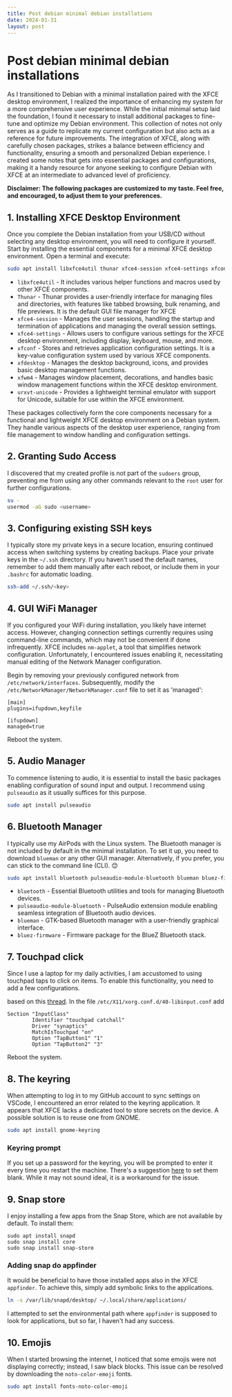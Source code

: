```yaml
---
title: Post debian minimal debian installations
date: 2024-01-31
layout: post
---
```

# Post debian minimal debian installations
As I transitioned to Debian with a minimal installation paired with the XFCE desktop environment, I realized the importance of enhancing my system for a more comprehensive user experience. While the initial minimal setup laid the foundation, I found it necessary to install additional packages to fine-tune and optimize my Debian environment. This collection of notes not only serves as a guide to replicate my current configuration but also acts as a reference for future improvements. The integration of XFCE, along with carefully chosen packages, strikes a balance between efficiency and functionality, ensuring a smooth and personalized Debian experience. I created some notes that gets into essential packages and configurations, making it a handy resource for anyone seeking to configure Debian with XFCE at an intermediate to advanced level of proficiency.

**Disclaimer: The following packages are customized to my taste. Feel free, and encouraged, to adjust them to your preferences.**

## 1. Installing XFCE Desktop Environment
Once you complete the Debian installation from your USB/CD without selecting any desktop environment, you will need to configure it yourself. Start by installing the essential components for a minimal XFCE desktop environment. Open a terminal and execute:

```bash
sudo apt install libxfce4util thunar xfce4-session xfce4-settings xfconf xfdesktop xfwm4 urxvt-unicode
```
- `libxfce4util` - It includes various helper functions and macros used by other XFCE components.
- `Thunar` - Thunar provides a user-friendly interface for managing files and directories, with features like tabbed browsing, bulk renaming, and file previews. It is the default GUI file manager for XFCE
- `xfce4-session` - Manages the user sessions, handling the startup and termination of applications and managing the overall session settings.
- `xfce4-settings` - Allows users to configure various settings for the XFCE desktop environment, including display, keyboard, mouse, and more.
- `xfconf` - Stores and retrieves application configuration settings. It is a key-value configuration system used by various XFCE components.
- `xfdesktop` - Manages the desktop background, icons, and provides basic desktop management functions.
- `xfwm4` - Manages window placement, decorations, and handles basic window management functions within the XFCE desktop environment.
- `urxvt-unicode` - Provides a lightweight terminal emulator with support for Unicode, suitable for use within the XFCE environment.

These packages collectively form the core components necessary for a functional and lightweight XFCE desktop environment on a Debian system. They handle various aspects of the desktop user experience, ranging from file management to window handling and configuration settings.

## 2. Granting Sudo Access
I discovered that my created profile is not part of the `sudoers` group, preventing me from using any other commands relevant to the `root` user for further configurations.

```bash
su -
usermod -aG sudo <username>
```

## 3. Configuring existing SSH keys
I typically store my private keys in a secure location, ensuring continued access when switching systems by creating backups. Place your private keys in the `~/.ssh` directory. If you haven't used the default names, remember to add them manually after each reboot, or include them in your `.bashrc` for automatic loading.

```bash
ssh-add ~/.ssh/<key>
```

## 4. GUI WiFi Manager
If you configured your WiFi during installation, you likely have internet access. However, changing connection settings currently requires using command-line commands, which may not be convenient if done infrequently. XFCE includes `nm-applet`, a tool that simplifies network configuration. Unfortunately, I encountered issues enabling it, necessitating manual editing of the Network Manager configuration.

Begin by removing your previously configured network from `/etc/network/interfaces`. Subsequently, modify the `/etc/NetworkManager/NetworkManager.conf` file to set it as 'managed':

```
[main]
plugins=ifupdown,keyfile

[ifupdown]
managed=true
```

Reboot the system.

## 5. Audio Manager
To commence listening to audio, it is essential to install the basic packages enabling configuration of sound input and output. I recommend using `pulseaudio` as it usually suffices for this purpose.

```bash
sudo apt install pulseaudio
```

## 6. Bluetooth Manager
I typically use my AirPods with the Linux system. The Bluetooth manager is not included by default in the minimal installation. To set it up, you need to download `blueman` or any other GUI manager. Alternatively, if you prefer, you can stick to the command line (CLI). 😊

```bash
sudo apt install bluetooth pulseaudio-module-bluetooth blueman bluez-firmware bluewho
```
- `bluetooth` - Essential Bluetooth utilities and tools for managing Bluetooth devices.
- `pulseaudio-module-bluetooth` - PulseAudio extension module enabling seamless integration of Bluetooth audio devices.
- `blueman` - GTK-based Bluetooth manager with a user-friendly graphical interface.
- `bluez-firmware` - Firmware package for the BlueZ Bluetooth stack.

## 7. Touchpad click
Since I use a laptop for my daily activities, I am accustomed to using touchpad taps to click on items. To enable this functionality, you need to add a few configurations.

based on this [thread](https://unix.stackexchange.com/questions/337008/activate-tap-to-click-on-touchpad).
In the file `/etc/X11/xorg.conf.d/40-libinput.conf` add
```
Section "InputClass"
        Identifier "touchpad catchall"
        Driver "synaptics"
        MatchIsTouchpad "on"
        Option "TapButton1" "1"
        Option "TapButton2" "3"
```

Reboot the system.

## 8. The keyring
When attempting to log in to my GitHub account to sync settings on VSCode, I encountered an error related to the keyring application. It appears that XFCE lacks a dedicated tool to store secrets on the device. A possible solution is to reuse one from GNOME.

```bash
sudo apt install gnome-keyring
```

### Keyring prompt
If you set up a password for the keyring, you will be prompted to enter it every time you restart the machine. There's a suggestion [here](https://unix.stackexchange.com/questions/324843/chrome-harasses-me-for-a-keychain-password-at-startup) to set them blank. While it may not sound ideal, it is a workaround for the issue.

## 9. Snap store
I enjoy installing a few apps from the Snap Store, which are not available by default. To install them:

```
sudo apt install snapd
sudo snap install core
sudo snap install snap-store
```

### Adding snap do appfinder
It would be beneficial to have those installed apps also in the XFCE `appfinder`. To achieve this, simply add symbolic links to the applications.

```bash
ln -s /var/lib/snapd/desktop/ ~/.local/share/applications/
```

I attempted to set the environmental path where `appfinder` is supposed to look for applications, but so far, I haven't had any success.

## 10. Emojis
When I started browsing the internet, I noticed that some emojis were not displaying correctly; instead, I saw black blocks. This issue can be resolved by downloading the `noto-color-emoji` fonts.

```bash
sudo apt install fonts-noto-color-emoji
```

